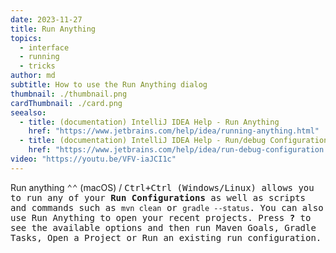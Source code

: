 ```yaml
---
date: 2023-11-27
title: Run Anything
topics:
  - interface
  - running
  - tricks
author: md
subtitle: How to use the Run Anything dialog
thumbnail: ./thumbnail.png
cardThumbnail: ./card.png
seealso:
  - title: (documentation) IntelliJ IDEA Help - Run Anything
    href: "https://www.jetbrains.com/help/idea/running-anything.html"
  - title: (documentation) IntelliJ IDEA Help - Run/debug Configurations
    href: "https://www.jetbrains.com/help/idea/run-debug-configuration.html"
video: "https://youtu.be/VFV-iaJCI1c"
---
```


Run anything <kbd>⌃⌃</kbd> (macOS) / <kbd>Ctrl+Ctrl<kbd/> (Windows/Linux) allows you to run any of your **Run Configurations** as well as scripts and commands such as `mvn clean` or `gradle --status`. You can also use Run Anything to open your recent projects. Press **?** to see the available options and then run Maven Goals, Gradle Tasks, Open a Project or Run an existing run configuration.
